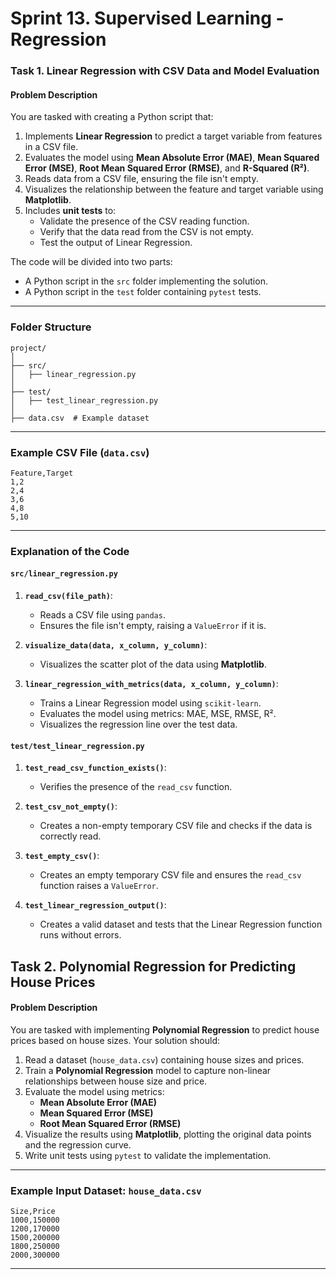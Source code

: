 # Sprint 13. Supervised Learning - Regression

### Task 1. Linear Regression with CSV Data and Model Evaluation

#### **Problem Description**

You are tasked with creating a Python script that:
1. Implements **Linear Regression** to predict a target variable from features in a CSV file.
2. Evaluates the model using **Mean Absolute Error (MAE)**, **Mean Squared Error (MSE)**, **Root Mean Squared Error (RMSE)**, and **R-Squared (R²)**.
3. Reads data from a CSV file, ensuring the file isn't empty.
4. Visualizes the relationship between the feature and target variable using **Matplotlib**.
5. Includes **unit tests** to:
   - Validate the presence of the CSV reading function.
   - Verify that the data read from the CSV is not empty.
   - Test the output of Linear Regression.

The code will be divided into two parts:
- A Python script in the `src` folder implementing the solution.
- A Python script in the `test` folder containing `pytest` tests.

---

### Folder Structure
```
project/
│
├── src/
│   ├── linear_regression.py
│
├── test/
│   ├── test_linear_regression.py
│
├── data.csv  # Example dataset
```

---

### Example CSV File (`data.csv`)
```csv
Feature,Target
1,2
2,4
3,6
4,8
5,10
```


---

### Explanation of the Code

#### **`src/linear_regression.py`**
1. **`read_csv(file_path)`**:
   - Reads a CSV file using `pandas`.
   - Ensures the file isn't empty, raising a `ValueError` if it is.

2. **`visualize_data(data, x_column, y_column)`**:
   - Visualizes the scatter plot of the data using **Matplotlib**.

3. **`linear_regression_with_metrics(data, x_column, y_column)`**:
   - Trains a Linear Regression model using `scikit-learn`.
   - Evaluates the model using metrics: MAE, MSE, RMSE, R².
   - Visualizes the regression line over the test data.

#### **`test/test_linear_regression.py`**
1. **`test_read_csv_function_exists()`**:
   - Verifies the presence of the `read_csv` function.

2. **`test_csv_not_empty()`**:
   - Creates a non-empty temporary CSV file and checks if the data is correctly read.

3. **`test_empty_csv()`**:
   - Creates an empty temporary CSV file and ensures the `read_csv` function raises a `ValueError`.

4. **`test_linear_regression_output()`**:
   - Creates a valid dataset and tests that the Linear Regression function runs without errors.


## Task 2. Polynomial Regression for Predicting House Prices

#### **Problem Description**
You are tasked with implementing **Polynomial Regression** to predict house prices based on house sizes. Your solution should:  
1. Read a dataset (`house_data.csv`) containing house sizes and prices.  
2. Train a **Polynomial Regression** model to capture non-linear relationships between house size and price.  
3. Evaluate the model using metrics:  
   - **Mean Absolute Error (MAE)**  
   - **Mean Squared Error (MSE)**  
   - **Root Mean Squared Error (RMSE)**  
4. Visualize the results using **Matplotlib**, plotting the original data points and the regression curve.  
5. Write unit tests using `pytest` to validate the implementation.

---

### **Example Input Dataset**: `house_data.csv`
```csv
Size,Price
1000,150000
1200,170000
1500,200000
1800,250000
2000,300000
```
---

